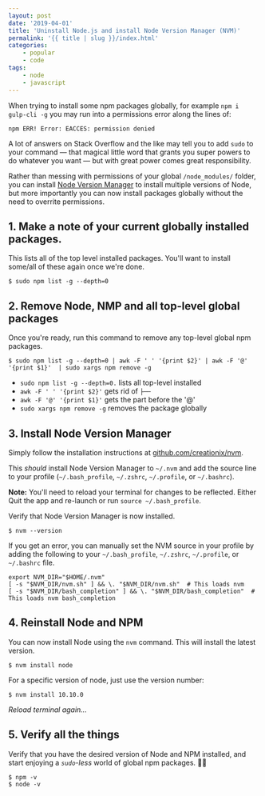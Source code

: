 ```yaml
---
layout: post
date: '2019-04-01'
title: 'Uninstall Node.js and install Node Version Manager (NVM)'
permalink: '{{ title | slug }}/index.html'
categories:
    - popular
    - code
tags:
    - node
    - javascript
---
```


When trying to install some npm packages globally, for example `npm i gulp-cli -g` you may run into a permissions error along the lines of:

```shell
npm ERR! Error: EACCES: permission denied
```

A lot of answers on Stack Overflow and the like may tell you to add `sudo` to your command &mdash; that magical little word that grants you super powers to do whatever you want &mdash; but with great power comes great responsibility.

Rather than messing with permissions of your global `/node_modules/` folder, you can install [Node Version Manager](https://github.com/creationix/nvm) to install multiple versions of Node, but more importantly you can now install packages globally without the need to overrite permissions.

## 1. Make a note of your current globally installed packages.

This lists all of the top level installed packages. You'll want to install some/all of these again once we're done.

```shell
$ sudo npm list -g --depth=0
```

## 2. Remove Node, NMP and all top-level global packages

Once you're ready, run this command to remove any top-level global npm packages.

```shell
$ sudo npm list -g --depth=0 | awk -F ' ' '{print $2}' | awk -F '@' '{print $1}'  | sudo xargs npm remove -g
```

-   `sudo npm list -g --depth=0.` lists all top-level installed
-   `awk -F ' ' '{print $2}'` gets rid of `├──`
-   `awk -F '@' '{print $1}'` gets the part before the '@'
-   `sudo xargs npm remove -g` removes the package globally

## 3. Install Node Version Manager

Simply follow the installation instructions at [github.com/creationix/nvm](https://github.com/creationix/nvm#installation-and-update).

This _should_ install Node Version Manager to `~/.nvm` and add the source line to your profile (`~/.bash_profile`, `~/.zshrc`, `~/.profile`, or `~/.bashrc`).

**Note:** You'll need to reload your terminal for changes to be reflected. Either Quit the app and re-launch or run `source ~/.bash_profile`.

Verify that Node Version Manager is now installed.

```shell
$ nvm --version
```

If you get an error, you can manually set the NVM source in your profile by adding the following to your `~/.bash_profile`, `~/.zshrc`, `~/.profile`, or `~/.bashrc` file.

```shell
export NVM_DIR="$HOME/.nvm"
[ -s "$NVM_DIR/nvm.sh" ] && \. "$NVM_DIR/nvm.sh"  # This loads nvm
[ -s "$NVM_DIR/bash_completion" ] && \. "$NVM_DIR/bash_completion"  # This loads nvm bash_completion
```

## 4. Reinstall Node and NPM

You can now install Node using the `nvm` command. This will install the latest version.

```shell
$ nvm install node
```

For a specific version of node, just use the version number:

```shell
$ nvm install 10.10.0
```

_Reload terminal again..._

## 5. Verify all the things

Verify that you have the desired version of Node and NPM installed, and start enjoying a _`sudo`-less_ world of global npm packages. 🙌🏼

```shell
$ npm -v
$ node -v
```

